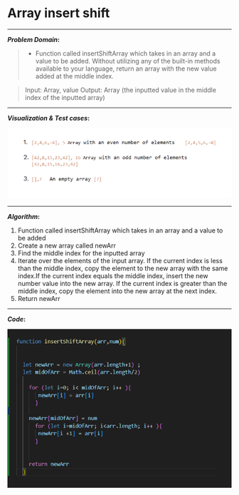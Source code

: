 # Array insert shift

----

**_Problem Domain_:**

> * Function called insertShiftArray which takes in an array and a value to be added. Without utilizing any of the built-in methods available to your language, return an array with the new value added at the middle index.

>Input: Array, value
Output: Array (the inputted value in the middle index of the inputted array)
---

**_Visualization & Test cases_:**

![Visualization & Test cases](image.png)

---

**_Algorithm_:**

1. Function called insertShiftArray which takes in an array and a value to be added
2. Create a new array called newArr
3. Find the middle index for the inputted array
4. Iterate over the elements of the input array. If the current index is less than the middle index, copy the element to the new array with the same index.If the current index equals the middle index, insert the new number value into the new array. If the current index is greater than the middle index, copy the element into the new array at the next index.
5. Return newArr

---

**_Code_:**

![Code](image-1.png)